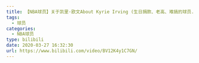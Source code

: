 ```yaml
---
title: 【NBA球员】关于凯里·欧文About Kyrie Irving (生日捐款、老高、难搞的球员.....)
tags:
  - 球员
categories:
  - NBA球员
type: bilibili
date: 2020-03-27 16:32:30
url: https://www.bilibili.com/video/BV12K4y1C7GN/
---
```


<!-- more -->